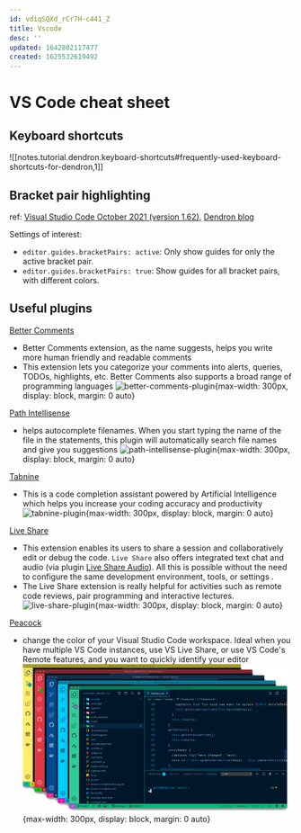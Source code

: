 ```yaml
---
id: vdiqSQXd_rCr7H-c441_Z
title: Vscode
desc: ''
updated: 1642802117477
created: 1625532619492
---
```

# VS Code cheat sheet

## Keyboard shortcuts

![[notes.tutorial.dendron.keyboard-shortcuts#frequently-used-keyboard-shortcuts-for-dendron,1]]

## Bracket pair highlighting

ref: [Visual Studio Code October 2021 (version 1.62)](https://code.visualstudio.com/updates/v1_62#_improved-bracket-pair-guides), [Dendron blog](https://blog.dendron.so/notes/V2Cjla9vzM69Z280j5bXB/)

Settings of interest:
- `editor.guides.bracketPairs: active`: Only show guides for only the active bracket pair.
- `editor.guides.bracketPairs: true`: Show guides for all bracket pairs, with different colors.

## Useful plugins

[Better Comments](https://marketplace.visualstudio.com/items?itemName=aaron-bond.better-comments)
- Better Comments extension, as the name suggests, helps you write more human friendly and readable comments
- This extension lets you categorize your comments into alerts, queries, TODOs, highlights, etc. Better Comments also supports a broad range of programming languages
![better-comments-plugin](https://cdn.hashnode.com/res/hashnode/image/upload/v1642344120099/acooXs-06.png?auto=compress,format&format=webp){max-width: 300px, display: block, margin: 0 auto}

[Path Intellisense](https://marketplace.visualstudio.com/items?itemName=christian-kohler.path-intellisense)
- helps autocomplete filenames. When you start typing the name of the file in the statements, this plugin will automatically search file names and give you suggestions
![path-intellisense-plugin](https://i.giphy.com/iaHeUiDeTUZuo.gif){max-width: 300px, display: block, margin: 0 auto}

[Tabnine](https://marketplace.visualstudio.com/items?itemName=TabNine.tabnine-vscode)
- This is a code completion assistant powered by Artificial Intelligence which helps you increase your coding accuracy and productivity
![tabnine-plugin](https://github.com/codota/TabNine/raw/master/with-and-without-tabnine-java.gif){max-width: 300px, display: block, margin: 0 auto}

[Live Share](https://marketplace.visualstudio.com/items?itemName=MS-vsliveshare.vsliveshare)
- This extension enables its users to share a session and collaboratively edit or debug the code. `Live Share` also offers integrated text chat and audio (via plugin [Live Share Audio](https://marketplace.visualstudio.com/items?itemName=MS-vsliveshare.vsliveshare-audio)). All this is possible without the need to configure the same development environment, tools, or settings .
- The Live Share extension is really helpful for activities such as remote code reviews, pair programming and interactive lectures.
![live-share-plugin](https://cdn.hashnode.com/res/hashnode/image/upload/v1642338590890/capHlynjh.png?auto=compress,format&format=webp){max-width: 300px, display: block, margin: 0 auto}

[Peacock](https://marketplace.visualstudio.com/items?itemName=johnpapa.vscode-peacock)
- change the color of your Visual Studio Code workspace. Ideal when you have multiple VS Code instances, use VS Live Share, or use VS Code's Remote features, and you want to quickly identify your editor
![peacock-plugin](https://raw.githubusercontent.com/johnpapa/vscode-peacock/main/resources/hero.png){max-width: 300px, display: block, margin: 0 auto}